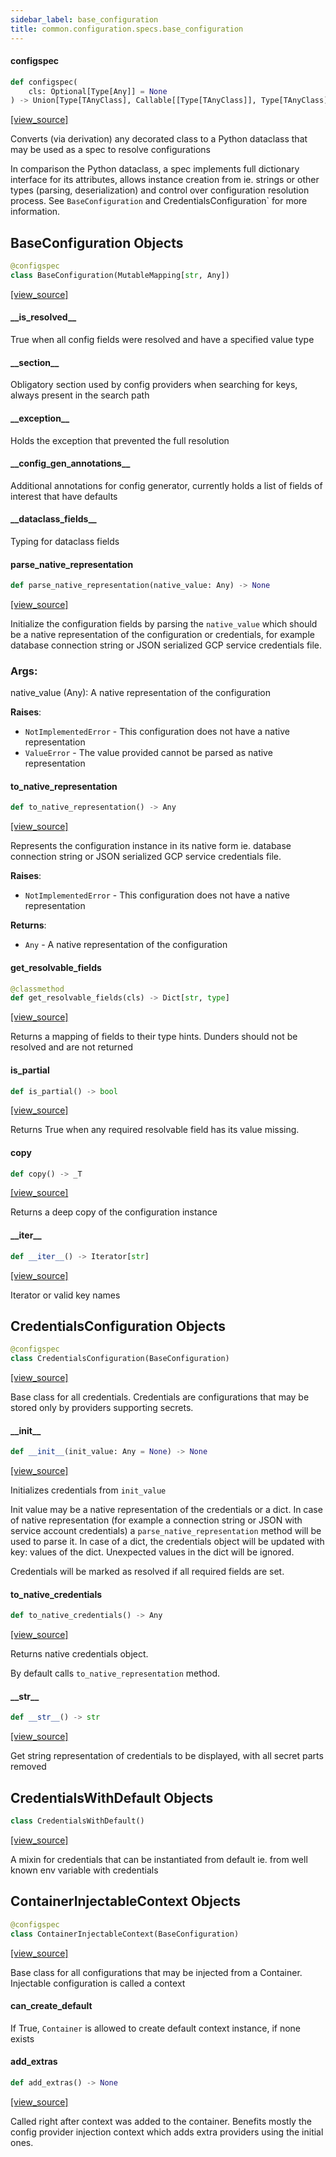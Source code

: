 ```yaml
---
sidebar_label: base_configuration
title: common.configuration.specs.base_configuration
---
```


#### configspec

```python
def configspec(
    cls: Optional[Type[Any]] = None
) -> Union[Type[TAnyClass], Callable[[Type[TAnyClass]], Type[TAnyClass]]]
```

[[view_source]](https://github.com/dlt-hub/dlt/blob/30d0f64fb2cdbacc2e88fdb304371650f417e1f0/dlt/common/configuration/specs/base_configuration.py#L94)

Converts (via derivation) any decorated class to a Python dataclass that may be used as a spec to resolve configurations

In comparison the Python dataclass, a spec implements full dictionary interface for its attributes, allows instance creation from ie. strings
or other types (parsing, deserialization) and control over configuration resolution process. See `BaseConfiguration` and CredentialsConfiguration` for
more information.

## BaseConfiguration Objects

```python
@configspec
class BaseConfiguration(MutableMapping[str, Any])
```

[[view_source]](https://github.com/dlt-hub/dlt/blob/30d0f64fb2cdbacc2e88fdb304371650f417e1f0/dlt/common/configuration/specs/base_configuration.py#L170)

#### \_\_is\_resolved\_\_

True when all config fields were resolved and have a specified value type

#### \_\_section\_\_

Obligatory section used by config providers when searching for keys, always present in the search path

#### \_\_exception\_\_

Holds the exception that prevented the full resolution

#### \_\_config\_gen\_annotations\_\_

Additional annotations for config generator, currently holds a list of fields of interest that have defaults

#### \_\_dataclass\_fields\_\_

Typing for dataclass fields

#### parse\_native\_representation

```python
def parse_native_representation(native_value: Any) -> None
```

[[view_source]](https://github.com/dlt-hub/dlt/blob/30d0f64fb2cdbacc2e88fdb304371650f417e1f0/dlt/common/configuration/specs/base_configuration.py#L185)

Initialize the configuration fields by parsing the `native_value` which should be a native representation of the configuration
or credentials, for example database connection string or JSON serialized GCP service credentials file.

### Args:
native_value (Any): A native representation of the configuration

**Raises**:

- `NotImplementedError` - This configuration does not have a native representation
- `ValueError` - The value provided cannot be parsed as native representation

#### to\_native\_representation

```python
def to_native_representation() -> Any
```

[[view_source]](https://github.com/dlt-hub/dlt/blob/30d0f64fb2cdbacc2e88fdb304371650f417e1f0/dlt/common/configuration/specs/base_configuration.py#L198)

Represents the configuration instance in its native form ie. database connection string or JSON serialized GCP service credentials file.

**Raises**:

- `NotImplementedError` - This configuration does not have a native representation
  

**Returns**:

- `Any` - A native representation of the configuration

#### get\_resolvable\_fields

```python
@classmethod
def get_resolvable_fields(cls) -> Dict[str, type]
```

[[view_source]](https://github.com/dlt-hub/dlt/blob/30d0f64fb2cdbacc2e88fdb304371650f417e1f0/dlt/common/configuration/specs/base_configuration.py#L219)

Returns a mapping of fields to their type hints. Dunders should not be resolved and are not returned

#### is\_partial

```python
def is_partial() -> bool
```

[[view_source]](https://github.com/dlt-hub/dlt/blob/30d0f64fb2cdbacc2e88fdb304371650f417e1f0/dlt/common/configuration/specs/base_configuration.py#L226)

Returns True when any required resolvable field has its value missing.

#### copy

```python
def copy() -> _T
```

[[view_source]](https://github.com/dlt-hub/dlt/blob/30d0f64fb2cdbacc2e88fdb304371650f417e1f0/dlt/common/configuration/specs/base_configuration.py#L239)

Returns a deep copy of the configuration instance

#### \_\_iter\_\_

```python
def __iter__() -> Iterator[str]
```

[[view_source]](https://github.com/dlt-hub/dlt/blob/30d0f64fb2cdbacc2e88fdb304371650f417e1f0/dlt/common/configuration/specs/base_configuration.py#L266)

Iterator or valid key names

## CredentialsConfiguration Objects

```python
@configspec
class CredentialsConfiguration(BaseConfiguration)
```

[[view_source]](https://github.com/dlt-hub/dlt/blob/30d0f64fb2cdbacc2e88fdb304371650f417e1f0/dlt/common/configuration/specs/base_configuration.py#L307)

Base class for all credentials. Credentials are configurations that may be stored only by providers supporting secrets.

#### \_\_init\_\_

```python
def __init__(init_value: Any = None) -> None
```

[[view_source]](https://github.com/dlt-hub/dlt/blob/30d0f64fb2cdbacc2e88fdb304371650f417e1f0/dlt/common/configuration/specs/base_configuration.py#L312)

Initializes credentials from `init_value`

Init value may be a native representation of the credentials or a dict. In case of native representation (for example a connection string or JSON with service account credentials)
a `parse_native_representation` method will be used to parse it. In case of a dict, the credentials object will be updated with key: values of the dict.
Unexpected values in the dict will be ignored.

Credentials will be marked as resolved if all required fields are set.

#### to\_native\_credentials

```python
def to_native_credentials() -> Any
```

[[view_source]](https://github.com/dlt-hub/dlt/blob/30d0f64fb2cdbacc2e88fdb304371650f417e1f0/dlt/common/configuration/specs/base_configuration.py#L330)

Returns native credentials object.

By default calls `to_native_representation` method.

#### \_\_str\_\_

```python
def __str__() -> str
```

[[view_source]](https://github.com/dlt-hub/dlt/blob/30d0f64fb2cdbacc2e88fdb304371650f417e1f0/dlt/common/configuration/specs/base_configuration.py#L337)

Get string representation of credentials to be displayed, with all secret parts removed

## CredentialsWithDefault Objects

```python
class CredentialsWithDefault()
```

[[view_source]](https://github.com/dlt-hub/dlt/blob/30d0f64fb2cdbacc2e88fdb304371650f417e1f0/dlt/common/configuration/specs/base_configuration.py#L342)

A mixin for credentials that can be instantiated from default ie. from well known env variable with credentials

## ContainerInjectableContext Objects

```python
@configspec
class ContainerInjectableContext(BaseConfiguration)
```

[[view_source]](https://github.com/dlt-hub/dlt/blob/30d0f64fb2cdbacc2e88fdb304371650f417e1f0/dlt/common/configuration/specs/base_configuration.py#L358)

Base class for all configurations that may be injected from a Container. Injectable configuration is called a context

#### can\_create\_default

If True, `Container` is allowed to create default context instance, if none exists

#### add\_extras

```python
def add_extras() -> None
```

[[view_source]](https://github.com/dlt-hub/dlt/blob/30d0f64fb2cdbacc2e88fdb304371650f417e1f0/dlt/common/configuration/specs/base_configuration.py#L364)

Called right after context was added to the container. Benefits mostly the config provider injection context which adds extra providers using the initial ones.

